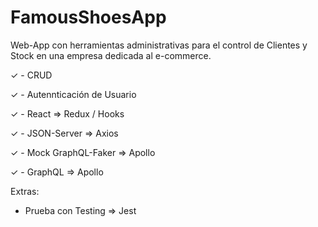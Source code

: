 # FamousShoesApp

Web-App con herramientas administrativas para el control de Clientes y Stock en una empresa dedicada al e-commerce.

✓ - CRUD

✓ - Autennticación de Usuario

✓ - React => Redux / Hooks 

✓ - JSON-Server => Axios

✓ - Mock GraphQL-Faker => Apollo

✓ - GraphQL => Apollo



Extras:

- Prueba con Testing => Jest
